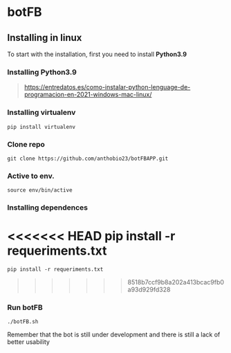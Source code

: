 # botFB

## Installing in linux

To start with the installation, first you need to install **Python3.9**

### Installing Python3.9
> https://entredatos.es/como-instalar-python-lenguage-de-programacion-en-2021-windows-mac-linux/

### Installing virtualenv
	pip install virtualenv

### Clone repo
	git clone https://github.com/anthobio23/botFBAPP.git

### Active to env.
	source env/bin/active

### Installing dependences
<<<<<<< HEAD
    pip install -r requeriments.txt
=======
	pip install -r requeriments.txt
>>>>>>> 8518b7ccf9b8a202a413bcac9fb0a93d929fd328

### Run botFB
	./botFB.sh
Remember that the bot is still under development and there is still a lack of better usability
